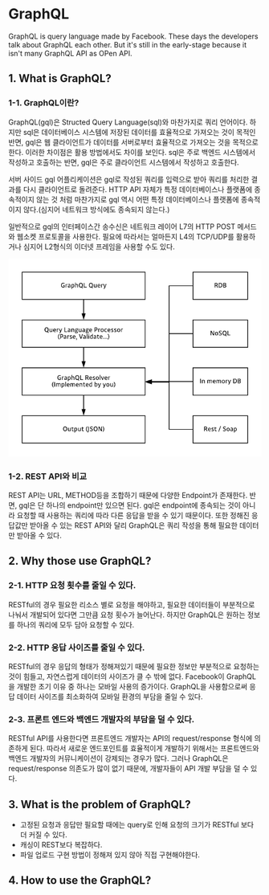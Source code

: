 # GraphQL
GraphQL is query language made by Facebook. These days the developers talk about GraphQL each other. But it's still in the early-stage because it isn't many GraphQL API as OPen API.

## 1. What is GraphQL?
### 1-1. GraphQL이란?
GraphQL(gql)은 Structed Query Language(sql)와 마찬가지로 쿼리 언어이다. 하지만 sql은 데이터베이스 시스템에 저장된 데이터를 효율적으로 가져오는 것이 목적인 반면, gql은 웹 클라이언트가 데이터를 서버로부터 효율적으로 가져오는 것을 목적으로 한다.
이러한 차이점은 활용 방법에서도 차이를 보인다. sql은 주로 백엔드 시스템에서 작성하고 호출하는 반면, gql은 주로 클라이언트 시스템에서 작성하고 호출한다.

서버 사이드 gql 어플리케이션은 gql로 작성된 쿼리를 입력으로 받아 쿼리를 처리한 결과를 다시 클라이언트로 돌려준다. HTTP API 자체가 특정 데이터베이스나 플랫폼에 종속적이지 않는 것 처럼 마찬가지로 gql 역시 어떤 특정 데이터베이스나 플랫폼에 종속적이지 않다.(심지어 네트워크 방식에도 종속되지 않는다.)

일반적으로 gql의 인터페이스간 송수신은 네트워크 레이어 L7의 HTTP POST 메서드와 웹소켓 프로토콜을 사용한다. 필요에 따라서는 얼마든지 L4의 TCP/UDP를 활용하거나 심지어 L2형식의 이더넷 프레임을 사용할 수도 있다.

![img.png](../.img/img0.png)

### 1-2. REST API와 비교
REST API는 URL, METHOD등을 조합하기 때문에 다양한 Endpoint가 존재한다. 반면, gql은 단 하나의 endpoint만 있으면 된다. gql은 endpoint에 종속되는 것이 아니라 요청할 때 사용하는 쿼리에 따라 다른 응답을 받을 수 있기 때문이다. 또한 정해진 응답값만 받아올 수 있는 REST API와 달리 GraphQL은 쿼리 작성을 통해 필요한 데이터만 받아올 수 있다.


## 2. Why those use GraphQL?

### 2-1. HTTP 요청 횟수를 줄일 수 있다.
RESTful의 경우 필요한 리소스 별로 요청을 해야하고, 필요한 데이터들이 부분적으로 나눠서 개발되어 있다면 그만큼 요청 횟수가 늘어난다. 하지만 GraphQL은 원하는 정보를 하나의 쿼리에 모두 담아 요청할 수 있다.

### 2-2. HTTP 응답 사이즈를 줄일 수 있다.
RESTful의 경우 응답의 형태가 정해져있기 때문에 필요한 정보만 부분적으로 요청하는 것이 힘들고, 자연스럽게 데이터의 사이즈가 클 수 밖에 없다. Facebook이 GraphQL을 개발한 초기 이유 중 하나는 모바일 사용의 증가이다. GraphQL을 사용함으로써 응답 데이터 사이즈를 최소화하여 모바일 환경의 부담을 줄일 수 있다.

### 2-3. 프론트 엔드와 백엔드 개발자의 부담을 덜 수 있다.
RESTful API를 사용한다면 프론트엔드 개발자는 API의 request/response 형식에 의존하게 된다. 따라서 새로운 엔드포인트를 효율적이게 개발하기 위해서는 프론트엔드와 백엔드 개발자의 커뮤니케이션이 강제되는 경우가 많다. 그러나 GraphQL은 request/response 의존도가 많이 없기 때문에, 개발자들이 API 개발 부담을 덜 수 있다.

## 3. What is the problem of GraphQL?

- 고정된 요청과 응답만 필요할 때에는 query로 인해 요청의 크기가 RESTful 보다 더 커질 수 있다.
- 캐싱이 REST보다 복잡하다.
- 파일 업로드 구현 방법이 정해져 있지 않아 직접 구현해야한다.

## 4. How to use the GraphQL?